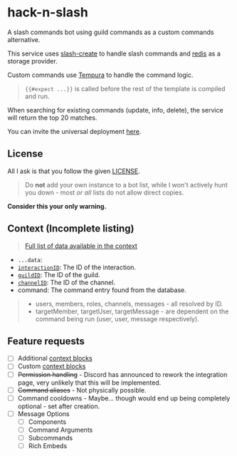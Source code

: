 # hack-n-slash
A slash commands bot using guild commands as a custom commands alternative.

This service uses [slash-create](https://slash-create.js.org) to handle slash commands and [redis](https://redis.js.org) as a storage provider.

Custom commands use [Tempura](https://github.com/lukeed/tempura) to handle the command logic.
> `{{#expect ...}}` is called before the rest of the template is compiled and run.

When searching for existing commands (update, info, delete), the service will return the top 20 matches.

You can invite the universal deployment [here](https://discord.com/api/oauth2/authorize?client_id=891363778808152125&permissions=0&scope=bot%20applications.commands).

## License

All I ask is that you follow the given [LICENSE](./LICENSE).

> Do **not** add your own instance to a bot list, while I won't actively hunt you down - most *or all* lists do not allow direct copies.

**Consider this your only warning.**

## Context (Incomplete listing)

> [Full list of data available in the context](https://github.com/sudojunior/hack-n-slash/blob/main/src/util/template-engine.ts#L64-82)

- `...data`: 
- [`interactionID`](https://slash-create.js.org/#/docs/main/latest/class/CommandContext?scrollTo=interactionID): The ID of the interaction.
- [`guildID`](https://slash-create.js.org/#/docs/main/latest/class/CommandContext?scrollTo=guildID): The ID of the guild.
- [`channelID`](https://slash-create.js.org/#/docs/main/latest/class/CommandContext?scrollTo=channelID): The ID of the channel.
- command: The command entry found from the database.

> - users, members, roles, channels, messages - all resolved by ID.
> - targetMember, targetUser, targetMessage - are dependent on the command being run (user, user, message respectively).

## Feature requests

- [ ] Additional [context blocks](https://github.com/lukeed/tempura/blob/master/docs/blocks.md)
- [ ] Custom [context blocks](https://github.com/lukeed/tempura/blob/master/docs/blocks.md#compiler-blocks)
- [ ] ~~Permission handling~~ - Discord has announced to rework the integration page, very unlikely that this will be implemented.
- [ ] ~~Command aliases~~ - Not physically possible.
- [ ] Command cooldowns - Maybe... though would end up being completely optional - set after creation.
- [ ] Message Options
  - [ ] Components
  - [ ] Command Arguments
  - [ ] Subcommands
  - [ ] Rich Embeds
